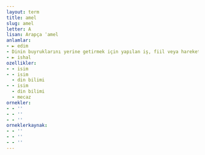 ```yaml
---
layout: term
title: amel
slug: amel
letter: A
lisan: Arapça ʿamel
anlamlar:
- ► edim
- Dinin buyruklarını yerine getirmek için yapılan iş, fiil veya hareket
- ► ishal
ozellikler:
- - isim
- - isim
  - din bilimi
- - isim
  - din bilimi
  - mecaz
ornekler:
- - ''
- - ''
- - ''
orneklerkaynak:
- - ''
- - ''
- - ''
---
```

